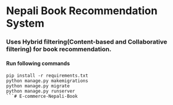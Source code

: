 # Nepali Book Recommendation System

### Uses Hybrid filtering(Content-based and Collaborative filtering) for book recommendation.
#### Run following commands
```
pip install -r requirements.txt
python manage.py makemigrations
python manage.py migrate
python manage.py runserver
```# E-commerce-Nepali-Book
